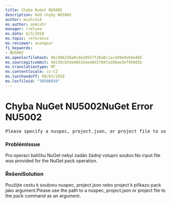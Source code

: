 ```yaml
---
title: Chyba NuGet NU5002
description: Kód chyby NU5002
author: mishra14
ms.author: anmishr
manager: rrelyea
ms.date: 8/3/2018
ms.topic: reference
ms.reviewer: anangaur
f1_keywords:
- NU5002
ms.openlocfilehash: 0bc886226a0cde10557f20a0c1ace89e9a94e485
ms.sourcegitcommit: 4d139cb54a46616ae48d1768fa108ae3bf450d5b
ms.translationtype: MT
ms.contentlocale: cs-CZ
ms.lasthandoff: 08/03/2018
ms.locfileid: "39508839"
---
```

# <a name="nuget-error-nu5002"></a><span data-ttu-id="ff53a-103">Chyba NuGet NU5002</span><span class="sxs-lookup"><span data-stu-id="ff53a-103">NuGet Error NU5002</span></span>
<pre>Please specify a nuspec, project.json, or project file to use.</pre>

### <a name="issue"></a><span data-ttu-id="ff53a-104">Problém</span><span class="sxs-lookup"><span data-stu-id="ff53a-104">Issue</span></span>

<span data-ttu-id="ff53a-105">Pro operaci balíčku NuGet nebyl zadán žádný vstupní soubor.</span><span class="sxs-lookup"><span data-stu-id="ff53a-105">No input file was provided for the NuGet pack operation.</span></span>


### <a name="solution"></a><span data-ttu-id="ff53a-106">Řešení</span><span class="sxs-lookup"><span data-stu-id="ff53a-106">Solution</span></span>

<span data-ttu-id="ff53a-107">Použijte cestu k souboru nuspec, project.json nebo project k příkazu pack jako argument.</span><span class="sxs-lookup"><span data-stu-id="ff53a-107">Please use the path to a nuspec, project.json or project file to the pack command as an argument.</span></span>

